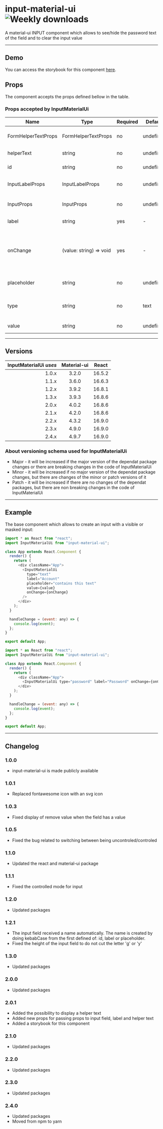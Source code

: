 # input-material-ui ![Weekly downloads](https://img.shields.io/npm/dw/input-material-ui "Weekly downloads")

A material-ui INPUT component which allows to see/hide the password text of the field and to clear the input value

---

## Demo

You can access the storybook for this component [here](https://iulian-radu-at.github.io/input-material-ui/).

## Props

The component accepts the props defined bellow in the table.

### Props accepted by InputMaterialUi

| Name                | Type                    | Required | Default   | Description                                            |
| ------------------- | ----------------------- | -------- | --------- | ------------------------------------------------------ |
| FormHelperTextProps | FormHelperTextProps     | no       | undefined | The props passed to helper text                        |
| helperText          | string                  | no       | undefined | The helper text                                        |
| id                  | string                  | no       | undefined | The id of the field                                    |
| InputLabelProps     | InputLabelProps         | no       | undefined | The Props passed to label                              |
| InputProps          | InputProps              | no       | undefined | The props passed to input field                        |
| label               | string                  | yes      | -         | The label of the field                                 |
| onChange            | (value: string) => void | yes      | -         | The callback function called when the value is changed |
| placeholder         | string                  | no       | undefined | The placeholder of the field                           |
| type                | string                  | no       | text      | The type of the field; ex. text, password              |
| value               | string                  | no       | undefined | The value of the field                                 |

---

## Versions

| InputMaterialUi _uses_ | Material-ui | React  |
| ---------------------: | :---------: | :----: |
|                  1.0.x |    3.2.0    | 16.5.2 |
|                  1.1.x |    3.6.0    | 16.6.3 |
|                  1.2.x |    3.9.2    | 16.8.1 |
|                  1.3.x |    3.9.3    | 16.8.6 |
|                  2.0.x |    4.0.2    | 16.8.6 |
|                  2.1.x |    4.2.0    | 16.8.6 |
|                  2.2.x |    4.3.2    | 16.9.0 |
|                  2.3.x |    4.9.0    | 16.9.0 |
|                  2.4.x |    4.9.7    | 16.9.0 |

### About versioning schema used for InputMaterialUi

- Major - it will be increased if the major version of the dependat package changes or there are breaking changes in the code of InputMaterialUi
- Minor - it will be increased if no major version of the dependat package changes, but there are changes of the minor or patch versions of it
- Patch - it will be increased if there are no changes of the dependat packages, but there are non breaking changes in the code of InputMaterialUi

---

## Example

The base component which allows to create an input with a visible or masked input:

```js
import * as React from "react";
import InputMaterialUi from "input-material-ui";

class App extends React.Component {
  render() {
    return (
      <div className="App">
        <InputMaterialUi
          type="text"
          label="Account"
          placeholder="contains this text"
          value={value}
          onChange={onChange}
        />
      </div>
    );
  }

  handleChange = (event: any) => {
    console.log(event);
  };
}

export default App;
```

```js
import * as React from "react";
import InputMaterialUi from "input-material-ui";

class App extends React.Component {
  render() {
    return (
      <div className="App">
        <InputMaterialUi type="password" label="Password" onChange={onChange} />
      </div>
    );
  }

  handleChange = (event: any) => {
    console.log(event);
  };
}

export default App;
```

---

## Changelog

### 1.0.0

- input-material-ui is made publicly available

### 1.0.1

- Replaced fontawesome icon with an svg icon

### 1.0.3

- Fixed display of remove value when the field has a value

### 1.0.5

- Fixed the bug related to switching between being uncontroled/controled

### 1.1.0

- Updated the react and material-ui package

### 1.1.1

- Fixed the controlled mode for input

### 1.2.0

- Updated packages

### 1.2.1

- The input field received a name automatically. The name is created by doing kebabCase from the first defined of: id, label or placeholder.
- Fixed the height of the input field to do not cut the letter 'g' or 'y'

### 1.3.0

- Updated packages

### 2.0.0

- Updated packages

### 2.0.1

- Added the possibility to display a helper text
- Added new props for passing props to input field, label and helper text
- Added a storybook for this component

### 2.1.0

- Updated packages

### 2.2.0

- Updated packages

### 2.3.0

- Updated packages

### 2.4.0

- Updated packages
- Moved from npm to yarn
